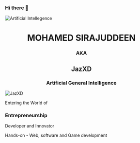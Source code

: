 ### Hi there 👋
![Artificial Intellegence](https://wallpapers.com/images/featured/ai-vpzcidps6aw64inn.jpg)
<h1 align="center">MOHAMED SIRAJUDDEEN</h1>
<h3 align="center">AKA</h3>
<h2 align="center">JazXD</h2>
<h3 align="center">Artificial General Intelligence</h3>

<p align="left"> <img src="" alt="JazXD" /> </p>

<p align='left'>Entering the World of <h3> Entrepreneurship</h3></p>

<p align='left'>Developer and Innovator</p>

<p align='left'>Hands-on - Web, software and Game development</p>

